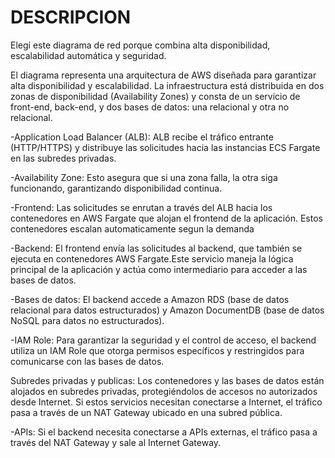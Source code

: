 # **DESCRIPCION**

Elegí este diagrama de red porque combina alta disponibilidad, escalabilidad automática y seguridad.

El diagrama representa una arquitectura de AWS diseñada para garantizar alta disponibilidad y escalabilidad. La infraestructura está distribuida en dos zonas de disponibilidad (Availability Zones) y consta de un servicio de front-end, back-end, y dos bases de datos: una relacional y otra no relacional.

-Application Load Balancer (ALB):
 ALB recibe el tráfico entrante (HTTP/HTTPS) y distribuye las solicitudes hacia las instancias ECS Fargate en las subredes privadas.
 
-Availability Zone:
Esto asegura que si una zona falla, la otra siga funcionando, garantizando disponibilidad continua.

-Frontend:
Las solicitudes se enrutan a través del ALB hacia los contenedores en AWS Fargate que alojan el frontend de la aplicación. Estos contenedores escalan automaticamente segun la demanda

-Backend:
El frontend envía las solicitudes al backend, que también se ejecuta en contenedores AWS Fargate.Este servicio maneja la lógica principal de la aplicación y actúa como intermediario para acceder a las bases de datos.

-Bases de datos:
El backend accede a Amazon RDS (base de datos relacional para datos estructurados) y Amazon DocumentDB (base de datos NoSQL para datos no estructurados).

-IAM Role:
Para garantizar la seguridad y el control de acceso, el backend utiliza un IAM Role que otorga permisos específicos y restringidos para comunicarse con las bases de datos.

Subredes privadas y publicas:
Los contenedores y las bases de datos están alojados en subredes privadas, protegiéndolos de accesos no autorizados desde Internet. Si estos servicios necesitan conectarse a Internet, el tráfico pasa a través de un NAT Gateway ubicado en una subred pública.

-APIs:
Si el backend necesita conectarse a APIs externas, el tráfico pasa a través del NAT Gateway y sale al Internet Gateway.
